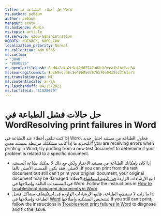 ```yaml
---
title: حل أخطاء الطباعة في Word
ms.author: pebaum
author: pebaum
manager: scotv
ms.audience: Admin
ms.topic: article
ms.service: o365-administration
ROBOTS: NOINDEX, NOFOLLOW
localization_priority: Normal
ms.collection: Adm_O365
ms.custom:
- "3040"
- "9000585"
ms.openlocfilehash: 8adda2a4a2c9a41d67747a68eb9eeafb1bf2ae34
ms.sourcegitcommit: 8bc60ec34bc1e40685e3976576e04a2623f63a7c
ms.translationtype: MT
ms.contentlocale: ar-SA
ms.lasthandoff: 04/15/2021
ms.locfileid: "51828679"
---
```

# <a name="resolving-print-failures-in-word"></a><span data-ttu-id="52ff9-102">حل حالات فشل الطباعة في Word</span><span class="sxs-lookup"><span data-stu-id="52ff9-102">Resolving print failures in Word</span></span>

<span data-ttu-id="52ff9-103">إذا كنت تتلقى أخطاء عند الطباعة في Word، فحاول الطباعة من مستند اختبار جديد لتحديد ما إذا كانت مشكلتك مرتبطة بمستند معين.</span><span class="sxs-lookup"><span data-stu-id="52ff9-103">If you are receiving errors when printing in Word, try printing from a new test document to determine if your problem is related to a specific document.</span></span>

- <span data-ttu-id="52ff9-104">إذا كان بإمكانك الطباعة من مستند الاختبار ولكن مع ذلك لا يمكنك طباعة المستند الأصلي، فقد يكون المستند الأصلي تالفا.</span><span class="sxs-lookup"><span data-stu-id="52ff9-104">If you can print from the test document but still can't print your original document, your original document may be damaged.</span></span> <span data-ttu-id="52ff9-105">اتبع الإرشادات الواردة [في كيفية استكشاف](https://docs.microsoft.com/office/troubleshoot/word/damaged-documents-in-word#update-microsoft-office-and-windows)الأخطاء في المستندات التالفة وإصلاحها في Word .</span><span class="sxs-lookup"><span data-stu-id="52ff9-105">Follow the instructions in [How to troubleshoot damaged documents in Word](https://docs.microsoft.com/office/troubleshoot/word/damaged-documents-in-word#update-microsoft-office-and-windows).</span></span>
- <span data-ttu-id="52ff9-106">إذا ما زلت لا تستطيع الطباعة، فاتبع الإرشادات الواردة في استكشاف مشاكل فشل الطباعة وإصلاحها في [Word](https://docs.microsoft.com/office/troubleshoot/word/print-failures-in-word) لتشخيص المشكلة وإصلاحها.</span><span class="sxs-lookup"><span data-stu-id="52ff9-106">If you still can't print, follow the instructions in [Troubleshoot print failures in Word](https://docs.microsoft.com/office/troubleshoot/word/print-failures-in-word) to diagnose and fix the issue.</span></span>